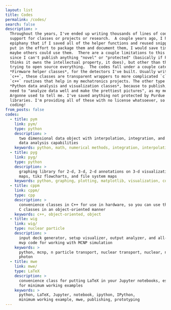 ```yaml
---
layout: list
title: Codes
permalink: /codes/
search: false
description: >
  Throughout the years, I've ended up writing thousands of lines of code as
  support for classes or projects or research.  A couple years ago, I had the
  epiphany that if I saved all of the helper functions and reused snippets, and
  put in the effort to package them and document them, I would save time, and
  maybe others could use them.  There are a couple limitations to this plan,
  since I can't publish anything "novel" or "protected" (basically if Purdue
  thinks it owns the intellectual property, it does), but other than that, I'm
  trying to open source everything.  The codes fall under a couple categories.
  *Firmware helper classes*, for the detectors I've built. Usually written in
  `c++`, these classes are transparent wrappers to more complicated `c` and
  `c++` routines that help in my mechatronics projects. The other type are
  *Python data analysis and visualization classes*, because to publish, you
  need to "analyze data well and make the prettiest pictures", as my mentor at
  Argonne used to tell me. I've saved anything not protected by Purdue to
  libraries. I'm providing all of these with no license whatsoever, so have fun
  coding!
from_posts: false
codes:
  - title: pym
    link: pym/
    type: python
    description: >
      two dimensional data object with interpolation, integration, and other
      data analysis capabilities
    keywords: python, math, numerical methods, integration, interpolation
  - title: pyg
    link: pyg/
    type: python
    description: >
      graphing library for 2-d, 3-d, 2-d annotations on 3-d visualizations,
      maps, tikz flowcharts, and file system maps
    keywords: python, graphing, plotting, matplotlib, visualization, contour
  - title: cppm
    link: cppm/
    type: cpp
    description: >
      convenience classes in C++ for use in hardware, so you can use the best
      C classes in an object-oriented manner
    keywords: c++, object-oriented, object
  - title: wig
    link: wig/
    type: nuclear particle
    description: >
      input deck generator, setup visualizer, output analyzer, and all-around
      mvp code for working with MCNP simulation
    keywords: >
      python, mcnp, n particle transport, nuclear transport, nuclear, neutron,
      photon
  - title: mwe
    link: mwe/
    type: LaTeX
    description: >
      convenience class for putting LaTeX in your Jupyter notebooks, especially
      for minimum working examples
    keywords: >
      python, LaTeX, Jupyter, notebook, ipython, IPython,
      minimum working example, mwe, publishing, prototyping
---
```

